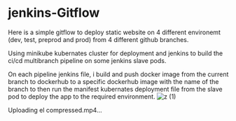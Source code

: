 # jenkins-Gitflow
Here is a simple gitflow to deploy static website on 4 different environemt (dev, test, preprod and prod) from 4 different github branches.

Using minikube kubernates cluster for deployment and jenkins to build the ci/cd multibranch pipeline on some jenkins slave pods.

On each pipeline jenkins file, i build and push docker image from the current branch to dockerhub to a specific dockerhub image with the name of the branch to then run the manifest kubernates deployment file from the slave pod to deploy the app to the required environment.
![z (1)](https://github.com/mohamedsamirspot/jenkins-Gitflow/assets/71722372/bf76b16e-fb25-4274-aeb9-4b137067e488)



Uploading el compressed.mp4…
